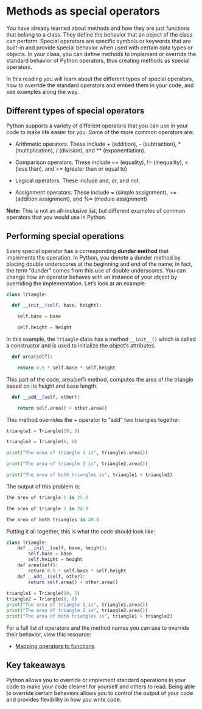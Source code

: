 # Methods as special operators
You have already learned about methods and how they are just functions that belong to a class. They define the behavior that an object of the class can perform. Special operators are specific symbols or keywords that are built-in and provide special behavior when used with certain data types or objects. In your class, you can define methods to implement or override the standard behavior of Python operators, thus creating methods as special operators.

In this reading you will learn about the different types of special operators, how to override the standard operators and embed them in your code, and see examples along the way.

## Different types of special operators
Python supports a variety of different operators that you can use in your code to make life easier for you. Some of the more common operators are:

- Arithmetic operators. These include + (addition), - (subtraction), * (multiplication), / (division), and ** (exponentiation).

- Comparison operators. These include == (equality), != (inequality), < (less than), and  >= (greater than or equal to)

- Logical operators. These include and, or, and not.

- Assignment operators. These include = (simple assignment), += (addition assignment), and  %= (modulo assignment)

**Note:** This is not an all-inclusive list, but different examples of common operators that you would use in Python.

## Performing special operations
Every special operator has a corresponding **dunder method** that implements the operation. In Python, you denote a dunder method by placing double underscores at the beginning and end of the name; in fact, the term “dunder” comes from this use of double underscores. You can change how an operator behaves with an instance of your object by overriding the implementation. Let’s look at an example:
```py
class Triangle:

  def __init__(self, base, height):

    self.base = base

    self.height = height
```

In this example, the `Triangle` class has a method `__init__()` which is called a constructor and is used to initialize the object’s attributes.

```py
  def area(self):

    return 0.5 * self.base * self.height
```
This part of the code, area(self) method, computes the area of the triangle based on its height and base length.

```py
  def __add__(self, other):

    return self.area() + other.area()
```
This method overrides the + operator to "add" two triangles together.

```py
triangle1 = Triangle(10, 5)

triangle2 = Triangle(6, 8)

print("The area of triangle 1 is", triangle1.area())

print("The area of triangle 2 is", triangle2.area())

print("The area of both triangles is", triangle1 + triangle2)
```
The output of this problem is:
```py
The area of triangle 1 is 25.0 

The area of triangle 2 is 24.0 

The area of both triangles is 49.0
```

Putting it all together, this is what the code should look like:
```py
class Triangle:
    def __init__(self, base, height):
        self.base = base
        self.height = height
    def area(self):
        return 0.5 * self.base * self.height
    def __add__(self, other):
        return self.area() + other.area()
    
triangle1 = Triangle(10, 5)
triangle2 = Triangle(6, 8)
print("The area of triangle 1 is", triangle1.area())
print("The area of triangle 2 is", triangle2.area())
print("The area of both triangles is", triangle1 + triangle2)
```
For a full list of operators and the method names you can use to override their behavior, view this resource:
- [Mapping operators to functions](https://docs.python.org/3/library/operator.html#mapping-operators-to-functions)

## Key takeaways
Python allows you to override or implement standard operations in your code to make your code cleaner for yourself and others to read. Being able to override certain behaviors allows you to control the output of your code and provides flexibility in how you write code. 